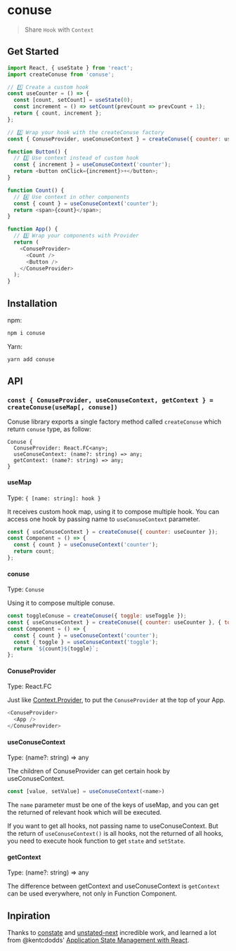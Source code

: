 # conuse

> Share `Hook` with `Context`

## Get Started

```js
import React, { useState } from 'react';
import createConuse from 'conuse';

// 1️⃣ Create a custom hook
const useCounter = () => {
  const [count, setCount] = useState(0);
  const increment = () => setCount(prevCount => prevCount + 1);
  return { count, increment };
};

// 2️⃣ Wrap your hook with the createConuse factory
const { ConuseProvider, useConuseContext } = createConuse({ counter: useCounter });

function Button() {
  // 3️⃣ Use context instead of custom hook
  const { increment } = useConuseContext('counter');
  return <button onClick={increment}>+</button>;
}

function Count() {
  // 4️⃣ Use context in other components
  const { count } = useConuseContext('counter');
  return <span>{count}</span>;
}

function App() {
  // 5️⃣ Wrap your components with Provider
  return (
    <ConuseProvider>
      <Count />
      <Button />
    </ConuseProvider>
  );
}
```

## Installation

npm:

```sh
npm i conuse
```

Yarn:

```sh
yarn add conuse
```

## API

### `const { ConuseProvider, useConuseContext, getContext } = createConuse(useMap[, conuse])`

Conuse library exports a single factory method called `createConuse` which return `conuse` type, as follow:

```
Conuse {
  ConuseProvider: React.FC<any>;
  useConuseContext: (name?: string) => any;
  getContext: (name?: string) => any;
}
```

#### useMap

Type: `{ [name: string]: hook }`

It receives custom hook map, using it to compose multiple hook. You can access one hook by passing name to `useConuseContext` parameter.

```js
const { useConuseContext } = createConuse({ counter: useCounter });
const Component = () => {
  const { count } = useConuseContext('counter');
  return count;
};
```

#### conuse

Type: `Conuse`

Using it to compose multiple conuse.

```js
const toggleConuse = createConuse({ toggle: useToggle });
const { useConuseContext } = createConuse({ counter: useCounter }, { toggle: toggleConuse });
const Component = () => {
  const { count } = useConuseContext('counter');
  const { toggle } = useConuseContext('toggle');
  return `${count}${toggle}`;
};
```

#### ConuseProvider

Type: React.FC<any>

Just like [Context.Provider](https://reactjs.org/docs/context.html#contextprovider), to put the `ConuseProvider` at the top of your App.

```js
<ConuseProvider>
  <App />
</ConuseProvider>
```

#### useConuseContext

Type: (name?: string) => any

The children of ConuseProvider can get certain hook by useConuseContext.

```js
const [value, setValue] = useConuseContext(<name>)
```

The `name` parameter must be one of the keys of useMap, and you can get the returned of relevant hook which will be executed.

If you want to get all hooks, not passing name to useConuseContext. But the return of `useConuseContext()` is all hooks, not the
returned of all hooks, you need to execute hook function to get `state` and `setState`.

#### getContext

Type: (name?: string) => any

The difference between getContext and useConuseContext is `getContext` can be used everywhere, not only in Function Component.

## Inpiration

Thanks to [constate](https://github.com/diegohaz/constate) and [unstated-next](https://github.com/jamiebuilds/unstated-next) incredible work, and learned a lot from @kentcdodds' [Application State Management with React](https://kentcdodds.com/blog/application-state-management-with-react/).
